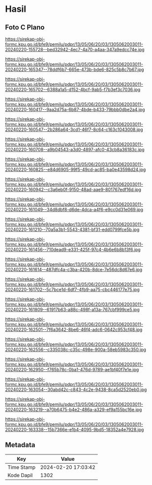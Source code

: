 # Hasil

## Foto C Plano

https://sirekap-obj-formc.kpu.go.id/bfe9/pemilu/pdpr/13/05/06/20/03/1305062003011-20240220-155728--bed32942-4ec7-4a70-a4aa-347a9edcc74e.jpg

https://sirekap-obj-formc.kpu.go.id/bfe9/pemilu/pdpr/13/05/06/20/03/1305062003011-20240220-165347--78ddf6b7-665e-473b-bde6-825c5b8c7b67.jpg

https://sirekap-obj-formc.kpu.go.id/bfe9/pemilu/pdpr/13/05/06/20/03/1305062003011-20240220-165702--6388a1a5-d152-4bcf-9ab5-f7b3ef3c7036.jpg

https://sirekap-obj-formc.kpu.go.id/bfe9/pemilu/pdpr/13/05/06/20/03/1305062003011-20240220-160417--9aa2d75a-6b87-4bde-b433-79bbb0dbe2a4.jpg

https://sirekap-obj-formc.kpu.go.id/bfe9/pemilu/pdpr/13/05/06/20/03/1305062003011-20240220-160547--2b286a64-3cd1-46f7-8c64-c163c1043008.jpg

https://sirekap-obj-formc.kpu.go.id/bfe9/pemilu/pdpr/13/05/06/20/03/1305062003011-20240220-160708--a9b04543-a3d0-4897-afc0-43cb8a36183c.jpg

https://sirekap-obj-formc.kpu.go.id/bfe9/pemilu/pdpr/13/05/06/20/03/1305062003011-20240220-160825--e84d6905-99f5-49cd-ac85-ba0e43598d24.jpg

https://sirekap-obj-formc.kpu.go.id/bfe9/pemilu/pdpr/13/05/06/20/03/1305062003011-20240220-160942--c3a6eb0f-9150-48ad-aae9-801767edf16d.jpg

https://sirekap-obj-formc.kpu.go.id/bfe9/pemilu/pdpr/13/05/06/20/03/1305062003011-20240220-161049--34d8dbf8-d6de-4dca-a4f6-e9cc0d31e069.jpg

https://sirekap-obj-formc.kpu.go.id/bfe9/pemilu/pdpr/13/05/06/20/03/1305062003011-20240220-161210--70a5a3b1-5543-4381-bf31-edd0799fce5b.jpg

https://sirekap-obj-formc.kpu.go.id/bfe9/pemilu/pdpr/13/05/06/20/03/1305062003011-20240220-161456--710dead9-e331-425f-97c4-4b6e6b8b13f6.jpg

https://sirekap-obj-formc.kpu.go.id/bfe9/pemilu/pdpr/13/05/06/20/03/1305062003011-20240220-161614--487dfc4a-c3ba-420b-8dce-7e56dc8d67e6.jpg

https://sirekap-obj-formc.kpu.go.id/bfe9/pemilu/pdpr/13/05/06/20/03/1305062003011-20240220-161702--5c7bce1d-6df7-4fb9-aa75-cbc446177e75.jpg

https://sirekap-obj-formc.kpu.go.id/bfe9/pemilu/pdpr/13/05/06/20/03/1305062003011-20240220-161809--61917b63-a88c-498f-a13a-767cbf999ce5.jpg

https://sirekap-obj-formc.kpu.go.id/bfe9/pemilu/pdpr/13/05/06/20/03/1305062003011-20240220-162501--7f6a3642-8be6-46f4-adc6-0642c953cf48.jpg

https://sirekap-obj-formc.kpu.go.id/bfe9/pemilu/pdpr/13/05/06/20/03/1305062003011-20240220-162556--c335038c-c35c-498e-900a-58eb5983c350.jpg

https://sirekap-obj-formc.kpu.go.id/bfe9/pemilu/pdpr/13/05/06/20/03/1305062003011-20240220-162950--f765b78c-0ba1-476d-9789-ae1bf40f7e1e.jpg

https://sirekap-obj-formc.kpu.go.id/bfe9/pemilu/pdpr/13/05/06/20/03/1305062003011-20240220-163054--30abd42c-c843-4c2e-9438-8ca5d2520eb0.jpg

https://sirekap-obj-formc.kpu.go.id/bfe9/pemilu/pdpr/13/05/06/20/03/1305062003011-20240220-163219--a70b6475-b4e2-486a-a329-ef9a155bc16e.jpg

https://sirekap-obj-formc.kpu.go.id/bfe9/pemilu/pdpr/13/05/06/20/03/1305062003011-20240220-163338--15b7366e-e1b4-4095-9bd5-18352a4e7928.jpg


## Metadata

| Key        | Value               |
| ---------- | ------------------- |
| Time Stamp | 2024-02-20 17:03:42 |
| Kode Dapil | 1302                |



